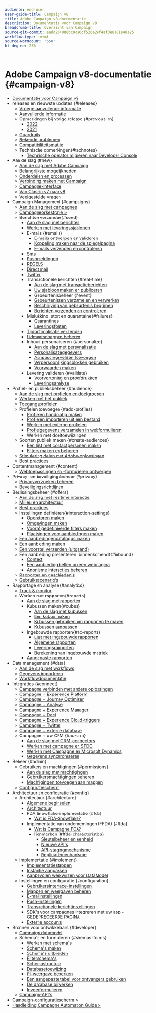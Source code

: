 ```yaml
---
audience: end-user
user-guide-title: Campaign v8
title: Adobe Campaign v8-documentatie
description: Documentatie voor Campaign v8
breadcrumb-title: Overzicht van Campaign
source-git-commit: eadd204088bc9ca6cf526a2ef4af3e8a61e48a25
workflow-type: tm+mt
source-wordcount: '550'
ht-degree: 23%

---
```



# Adobe Campaign v8-documentatie {#campaign-v8}

+ [Documentatie voor Campaign v8](campaign-home.md)
+ releases en nieuwste updates {#releases}
   + [Vroege aanvullende informatie](start/e-release-notes.md)
   + [Aanvullende informatie ](start/release-notes.md)
   + Opmerkingen bij vorige release {#previous-rn}
      + [2022](start/release-notes-2022.md)
      + [2021](start/release-notes-2021.md)
   + [Guardrails](start/ac-guardrails.md)
   + [Bekende problemen](start/known-issues.md)
   + [Compatibiliteitsmatrix](start/compatibility-matrix.md)
   + Technische opmerkingen{#technotes}
      + [Technische operator migreren naar Developer Console](start/ims-migration.md)
+ Aan de slag {#new}
   + [Aan de slag met Adobe Campaign](start/get-started.md)
   + [Belangrijkste mogelijkheden](start/whats-new.md)
   + [Onderdelen en processen](start/ac-components.md)
   + [Verbinding maken met Campaign](start/connect.md)
   + [Campagne-interface](start/campaign-ui.md)
   + [Van Classic v7 naar v8](start/v7-to-v8.md)
   + [Veelgestelde vragen](start/campaign-faq.md)
+ Campaign Management {#campaigns}
   + [Aan de slag met campagnes](start/campaigns.md)
   + [Campagneorkestratie >](https://experienceleague.adobe.com/docs/campaign/automation/campaign-orchestration/set-up-campaigns.html)
   + Berichten verzenden{#send}
      + [Aan de slag met berichten](start/create-message.md)
      + [Werken met leveringssjablonen](send/create-templates.md)
      + E-mails {#emails}
         + [E-mails ontwerpen en valideren](send/email.md)
         + [Koppeling maken naar de spiegelpagina](send/mirror-page.md)
         + [E-mails verzenden en controleren](send/send.md)
      + [Sms](send/sms.md)
      + [Pushmeldingen](send/push.md)
      + [REGELS](send/line.md)
      + [Direct mail](send/direct-mail.md)
      + [Twitter](send/twitter.md)
      + Transactionele berichten {#real-time}
         + [Aan de slag met transactieberichten](send/transactional.md)
         + [Uw sjabloon maken en publiceren](send/transactional-template.md)
         + Gebeurtenisbeheer {#event}
         + [Gebeurtenissen verzamelen en verwerken](send/event-processing.md)
         + [Beschrijving van gebeurtenis begrijpen](send/event-description.md)
         + [Berichten verzenden en controleren](send/delivery-execution.md)
      + Mislukking, stort en quarantaine{#failures}
         + [Quarantines](send/quarantines.md)
         + [Leveringsfouten](send/delivery-failures.md)
      + [Tijdoptimalisatie verzenden](send/predictive.md)
      + [Lidmaatschappen beheren](start/subscriptions.md)
      + Inhoud personaliseren {#personalize}
         + [Aan de slag met personalisatie](send/personalize.md)
         + [Personalisatiegegevens](send/personalization-data.md)
         + [Aanpassingsvelden toevoegen](send/personalization-fields.md)
         + [Verpersoonlijkingsblokken gebruiken](send/personalization-blocks.md)
         + [Voorwaarden maken](send/conditions.md)
      + Levering valideren {#validate}
         + [Voorvertoning en proefdrukken](send/preview-and-proof.md)
         + [Leveringsanalyse](send/delivery-analysis.md)
+ Profiel- en publieksbeheer {#audience}
   + [Aan de slag met profielen en doelgroepen](audiences/gs-audiences.md)
   + [Werken met het publiek](start/audiences.md)
   + [Toegangsprofielen](audiences/view-profiles.md)
   + Profielen toevoegen {#add-profiles}
      + [Profielen handmatig maken](audiences/create-profiles.md)
      + [Profielen importeren uit een bestand](audiences/import-profiles.md)
      + [Werken met externe profielen](audiences/external-profiles.md)
      + [Profielgegevens verzamelen in webformulieren](audiences/collect-profiles.md)
      + [Werken met doeltoewijzingen](audiences/target-mappings.md)
   + Soorten publiek maken {#create-audiences}
      + [Een lijst met contactpersonen maken](audiences/create-audiences.md)
      + [Filters maken en beheren](audiences/create-filters.md)
   + [Stimulering delen met Adobe-oplossingen](start/shared-audiences.md)
   + [Best practices](audiences/audiences-best-practices.md)
+ Contentmanagement {#content}
   + [Webtoepassingen en -formulieren ontwerpen](dev/webapps.md)
+ Privacy- en beveiligingsbeheer {#privacy}
   + [Privacyverzoeken beheren](start/privacy.md)
   + [Beveiligingsrichtlijnen](config/security.md)
+ Beslissingsbeheer {#offers}
   + [Aan de slag met realtime interactie](interaction/interaction.md)
   + [Milieu en architectuur](interaction/interaction-architecture.md)
   + [Best practices](interaction/interaction-best-practices.md)
   + Instellingen definiëren{#interaction-settings}
      + [Operatoren maken](interaction/interaction-operators.md)
      + [Omgevingen maken](interaction/interaction-env.md)
      + [Vooraf gedefinieerde filters maken](interaction/interaction-predefined-filters.md)
      + [Plaatsingen voor aanbiedingen maken](interaction/interaction-offer-spaces.md)
   + [Een aanbiedingencatalogus maken](interaction/interaction-offer-catalog.md)
   + [Een aanbieding maken](interaction/interaction-offer.md)
   + [Een voorstel verzenden (uitgaand)](interaction/interaction-send-offers.md)
   + Een aanbieding presenteren (binnenkomend){#inbound}
      + [Context](interaction/interaction-present-offers.md)
      + [Een aanbieding bellen op een webpagina](interaction/interaction-integration.md)
      + [Anonieme interacties beheren](interaction/anonymous-interactions.md)
   + [Rapporten en geschiedenis](interaction/interaction-tracking.md)
   + [Gebruiksscenario’s](interaction/interaction-use-cases.md)
+ Rapportage en analyse {#analytics}
   + [Track &amp; monitor](start/tracking.md)
   + Werken met rapporten{#reports}
      + [Aan de slag met rapporten](reporting/gs-reporting.md)
      + Kubussen maken{#cubes}
         + [Aan de slag met kubussen](reporting/gs-cubes.md)
         + [Een kubus maken](reporting/cube-indicators.md)
         + [Kubussen gebruiken om rapporten te maken](reporting/cube-tables.md)
         + [Kubussen aanpassen](reporting/customize-cubes.md)
      + Ingebouwde rapporten{#ac-reports}
         + [Lijst met ingebouwde rapporten](reporting/built-in-reports.md)
         + [Algemene rapporten](reporting/global-reports.md)
         + [Leveringsrapporten](reporting/delivery-reports.md)
         + [Berekening van ingebouwde metriek](reporting/metrics-calculation.md)
      + [Aangepaste rapporten](reporting/custom-reports.md)
+ Data management {#data}
   + [Aan de slag met workflows](config/workflows.md)
   + [Gegevens importeren](start/import.md)
   + [Workflowdocumentatie](https://experienceleague.adobe.com/docs/campaign/automation/workflows/introduction/about-workflows.html)
+ Integraties {#connect}
   + [Campagne verbinden met andere oplossingen](connect/integration.md)
   + [Campagne + Experience Platform](connect/ac-aep.md)
   + [Campagne + Journey Optimizer](connect/ac-ajo.md)
   + [Campagne + Analyse](connect/ac-aa.md)
   + [Campagne + Experience Manager](connect/ac-aem.md)
   + [Campagne + Doel](connect/ac-at.md)
   + [Campagne + Experience Cloud-triggers](connect/ac-triggers.md)
   + [Campagne + Twitter](connect/ac-tw.md)
   + [Campagne + externe database](connect/fda.md)
   + Campagne + uw CRM {#ac-crm}
      + [Aan de slag met CRM-connectors](connect/crm.md)
      + [Werken met campagne en SFDC](connect/ac-sfdc.md)
      + [Werken met Campagne en Microsoft Dynamics](connect/ac-ms-dyn.md)
      + [Gegevens synchroniseren](connect/crm-data-sync.md)
+ Beheer {#admin}
   + Gebruikers en machtigingen {#permissions}
      + [Aan de slag met machtigingen](start/gs-permissions.md)
      + [Gebruikersmachtigingen beheren](start/manage-permissions.md)
      + [Machtigingen toevoegen aan mappen](start/folder-permissions.md)
   + [Configuratiescherm ](config/self-service.md)
+ Architectuur en configuratie {#config}
   + Architectuur {#architecture}
      + [Algemene beginselen](architecture/general-architecture.md)
      + [Architectuur](architecture/architecture.md)
      + FDA Snowflake-implementatie {#fda}
         + [Wat is FDA-Snowflake?](architecture/fda-deployment.md)
      + Implementatie van ondernemingen (FFDA) {#ffda}
         + [Wat is Campagne FDA?](architecture/enterprise-deployment.md)
         + Kenmerken {#ffda-characteristics}
            + [Sleutelbeheer en eenheid](architecture/keys.md)
            + [Nieuwe API&#39;s](architecture/new-apis.md)
            + [API-stagingmechanisme](architecture/staging.md)
            + [Replicatiemechanisme](architecture/replication.md)
   + Implementatie {#implement}
      + [Implementatiestappen](start/implement.md)
      + [Instantie aanpassen](dev/customize.md)
      + [Aanbevolen werkwijzen voor DataModel](dev/datamodel-best-practices.md)
   + Instellingen en configuratie {#configuration}
      + [Gebruikersinterface-instellingen](config/ui-settings.md)
      + [Mappen en weergaven beheren](audiences/folders-and-views.md)
      + [E-mailinstellingen](config/email-settings.md)
      + [Push-instellingen](config/push-settings.md)
      + [Transactionele berichtinstellingen](config/transactional-msg-settings.md)
      + [SDK&#39;s voor campagnes integreren met uw app - GEDEPRECEERDE PAGINA](config/push-config.md)
      + [Externe accounts](config/external-accounts.md)
+ Bronnen voor ontwikkelaars {#developer}
   + [Campaign datamodel](dev/datamodel.md)
   + Schema&#39;s en formulieren {#shemas-forms}
      + [Werken met schema&#39;s](dev/schemas.md)
      + [Schema&#39;s maken](dev/create-schema.md)
      + [Schema&#39;s uitbreiden](dev/extend-schema.md)
      + [Filterschema&#39;s](dev/filter-schema.md)
      + [Schemastructuur](dev/schema-structure.md)
      + [Databasetoewijzing](dev/database-mapping.md)
      + [PI-weergave beperken](dev/restrict-pi-view.md)
      + [Een aangepaste tabel voor ontvangers gebruiken](dev/custom-recipient.md)
      + [De database bijwerken](dev/update-database-structure.md)
      + [Invoerformulieren](dev/forms.md)
   + [Campaign-API&#39;s](dev/api.md)
+ [Campaign-configuratiescherm >](https://experienceleague.adobe.com/docs/control-panel/using/control-panel-home.html?lang=nl)
+ [Handleiding Campagne Automation Guide >](https://experienceleague.adobe.com/docs/campaign/automation/home.html)
